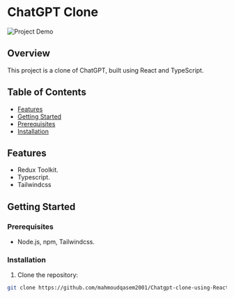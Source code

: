 
# ChatGPT Clone

![Project Demo](https://html-css-responsive-page-scen.vercel.app/) 
## Overview

This project is a clone of ChatGPT, built using React and TypeScript.

## Table of Contents

- [Features](#features)
- [Getting Started](#getting-started)
- [Prerequisites](#prerequisites)
- [Installation](#installation)

## Features

- Redux Toolkit.
- Typescript.
- Tailwindcss

## Getting Started

### Prerequisites

 -  Node.js, npm, Tailwindcss.

### Installation

1. Clone the repository:

```bash
git clone https://github.com/mahmoudqasem2001/Chatgpt-clone-using-React.git
